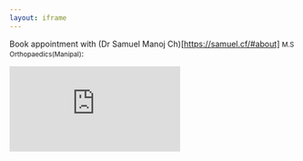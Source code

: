 ```yaml
---
layout: iframe
---
```

Book appointment with (Dr Samuel Manoj Ch)[https://samuel.cf/#about] <small>M.S Orthopaedics(Manipal)</small>:

<iframe src="https://script.google.com/macros/s/AKfycbxFp-8PpdD4dQguUj_uYDhaYtqWyqtXpiFmlOEM2b2kh2HOh0uL/exec" frameborder="0" allowfullscreen></iframe>
